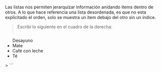 Las listas nos permiten jerarquizar información anidando items dentro de otros.
A lo que hace referencia una lista desordenada, es que no esta explicitado el orden, solo se muestra un item debajo del otro sin un índice.

> Escribí lo siguiente en el cuadro de la derecha:
>
> ```
<ul>Desayuno
  <li>Mate</li>
  <li>Café con leche</li>
  <li>Té</li>
</ul>
> ```
